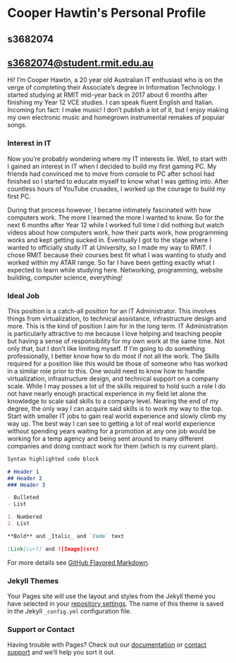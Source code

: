 # Cooper Hawtin's Personal Profile
## s3682074
## s3682074@student.rmit.edu.au

Hi! I’m Cooper Hawtin, a 20 year old Australian IT enthusiast who is on the verge of completing their Associate’s degree in Information Technology. I started studying at RMIT mid-year back in 2017 about 6 months after finishing my Year 12 VCE studies. I can speak fluent English and Italian. Incoming fun fact: I make music! I don’t publish a lot of it, but I enjoy making my own electronic music and homegrown instrumental remakes of popular songs.

### Interest in IT

Now you’re probably wondering where my IT interests lie. Well, to start with I gained an interest in IT when I decided to build my first gaming PC. My friends had convinced me to move from console to PC after school had finished so I started to educate myself to know what I was getting into. After countless hours of YouTube crusades, I worked up the courage to build my first PC.

During that process however, I became intimately fascinated with how computers work. The more I learned the more I wanted to know. So for the next 6 months after Year 12 while I worked full time I did nothing but watch videos about how computers work, how their parts work, how programming works and kept getting sucked in. Eventually I got to the stage where I wanted to officially study IT at University, so I made my way to RMIT. I chose RMIT because their courses best fit what I was wanting to study and worked within my ATAR range. So far I have been getting exactly what I expected to learn while studying here. Networking, programming, website building, computer science, everything!

### Ideal Job

This position is a catch-all position for an IT Administrator. This involves things from virtualization, to technical assistance, infrastructure design and more. This is the kind of position I aim for in the long term. IT Administration is particularly attractive to me because I love helping and teaching people but having a sense of responsibility for my own work at the same time. Not only that, but I don’t like limiting myself. If I’m going to do something professionally, I better know how to do most if not all the work.
The Skills required for a position like this would be those of someone who has worked in a similar role prior to this. One would need to know how to handle virtualization, infrastructure design, and technical support on a company scale.
While I may posses a lot of the skills required to hold such a role I do not have nearly enough practical experience in my field let alone the knowledge to scale said skills to a company level.
Nearing the end of my degree, the only way I can acquire said skills is to work my way to the top. Start with smaller IT jobs to gain real world experience and slowly climb my way up. The best way I can see to getting a lot of real world experience without spending years waiting for a promotion at any one job would be working for a temp agency and being sent around to many different companies and doing contract work for them (which is my current plan).

```markdown
Syntax highlighted code block

# Header 1
## Header 2
### Header 3

- Bulleted
- List

1. Numbered
2. List

**Bold** and _Italic_ and `Code` text

[Link](url) and ![Image](src)
```

For more details see [GitHub Flavored Markdown](https://guides.github.com/features/mastering-markdown/).

### Jekyll Themes

Your Pages site will use the layout and styles from the Jekyll theme you have selected in your [repository settings](https://github.com/s3682074/assessment1/settings). The name of this theme is saved in the Jekyll `_config.yml` configuration file.

### Support or Contact

Having trouble with Pages? Check out our [documentation](https://help.github.com/categories/github-pages-basics/) or [contact support](https://github.com/contact) and we’ll help you sort it out.
